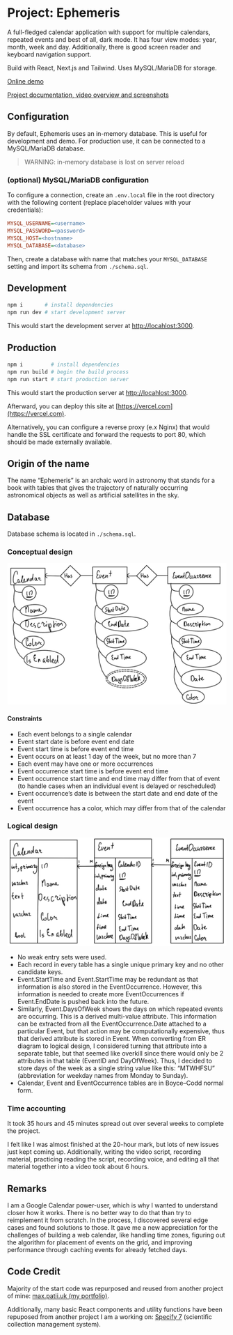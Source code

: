 # Project: Ephemeris

A full-fledged calendar application with support for multiple calendars,
repeated events and best of all, dark mode. It has four view modes: year, month,
week and day. Additionally, there is good screen reader and keyboard navigation
support.

Build with React, Next.js and Tailwind. Uses MySQL/MariaDB for storage.

[Online demo](https://project-ephemeris.vercel.app)

[Project documentation, video overview and screenshots](https://max.patii.uk/projects/project-ephemeris)

## Configuration

By default, Ephemeris uses an in-memory database. This is useful for development
and demo. For production use, it can be connected to a MySQL/MariaDB database.

> WARNING: in-memory database is lost on server reload

### (optional) MySQL/MariaDB configuration

To configure a connection, create an `.env.local` file in the root directory
with the following content (replace placeholder values with your credentials):

```ini
MYSQL_USERNAME=<username>
MYSQL_PASSWORD=<password>
MYSQL_HOST=<hostname>
MYSQL_DATABASE=<database>
```

Then, create a database with name that matches your `MYSQL_DATABASE` setting and
import its schema from `./schema.sql`.

## Development

```zsh
npm i       # install dependencies
npm run dev # start development server
```

This would start the development server at
[http://locahlost:3000](http://locahlost:3000).

## Production

```zsh
npm i         # install dependencies
npm run build # begin the build process
npm run start # start production server
```

This would start the production server at
[http://locahlost:3000](http://locahlost:3000).

Afterward, you can deploy this site at [https://vercel.com](https://vercel.com).

Alternatively, you can configure a reverse proxy (e.x Nginx) that would handle
the SSL certificate and forward the requests to port 80, which should be made
externally available.

## Origin of the name

The name “Ephemeris” is an archaic word in astronomy that stands for a book with
tables that gives the trajectory of naturally occurring astronomical objects as
well as artificial satellites in the sky.

## Database

Database schema is located in `./schema.sql`.

### Conceptual design

![](./docs/src/1.jpeg)

#### Constraints

- Each event belongs to a single calendar
- Event start date is before event end date
- Event start time is before event end time
- Event occurs on at least 1 day of the week, but no more than 7
- Each event may have one or more occurrences
- Event occurrence start time is before event end time
- Event occurrence start time and end time may differ from that of event (to
  handle cases when an individual event is delayed or rescheduled)
- Event occurrence’s date is between the start date and end date of the event
- Event occurrence has a color, which may differ from that of the calendar

### Logical design

![](./docs/src/2.jpeg)

- No weak entry sets were used.
- Each record in every table has a single unique primary key and no other
  candidate keys.
- Event.StartTime and Event.StartTime may be redundant as that information is
  also stored in the EventOccurrence. However, this information is needed to
  create more EventOccurrences if Event.EndDate is pushed back into the future.
- Similarly, Event.DaysOfWeek shows the days on which repeated events are
  occurring. This is a derived multi-value attribute. This information can be
  extracted from all the EventOccurrence.Date attached to a particular Event,
  but that action may be computationally expensive, thus that derived attribute
  is stored in Event. When converting from ER diagram to logical design, I
  considered turning that attribute into a separate table, but that seemed like
  overkill since there would only be 2 attributes in that table (EventID and
  DayOfWeek). Thus, I decided to store days of the week as a single string value
  like this: “MTWHFSU” (abbreviation for weekday names from Monday to Sunday).
- Calendar, Event and EventOccurrence tables are in Boyce–Codd normal form.

### Time accounting

It took 35 hours and 45 minutes spread out over several weeks to complete the
project.

I felt like I was almost finished at the 20-hour mark, but lots of new issues
just kept coming up. Additionally, writing the video script, recording material,
practicing reading the script, recording voice, and editing all that material
together into a video took about 6 hours.

## Remarks

I am a Google Calendar power-user, which is why I wanted to understand closer
how it works. There is no better way to do that than try to reimplement it from
scratch. In the process, I discovered several edge cases and found solutions to
those. It gave me a new appreciation for the challenges of building a web
calendar, like handling time zones, figuring out the algorithm for placement of
events on the grid, and improving performance through caching events for already
fetched days.

## Code Credit

Majority of the start code was repurposed and reused from another project of
mine:
[max.patii.uk (my portfolio)](https://github.com/maxpatiiuk/max.patii.uk/).

Additionally, many basic React components and utility functions have been
repuposed from another project I am a working on:
[Specify 7](http://github.com/specify/specify7) (scientific collection
management system).
